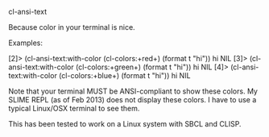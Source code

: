 cl-ansi-text

Because color in your terminal is nice.



Examples:

[2]> (cl-ansi-text:with-color (cl-colors:+red+) (format t "hi"))
hi
NIL
[3]> (cl-ansi-text:with-color (cl-colors:+green+) (format t "hi"))
hi
NIL
[4]> (cl-ansi-text:with-color (cl-colors:+blue+) (format t "hi"))
hi
NIL


Note that your terminal MUST be ANSI-compliant to show these
colors. My SLIME REPL (as of Feb 2013) does not display these
colors. I have to use a typical Linux/OSX terminal to see them.

This has been tested to work on a Linux system with SBCL and CLISP.